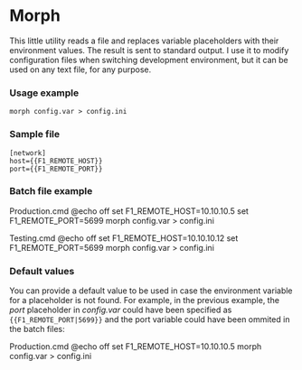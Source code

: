 # Morph

This little utility reads a file and replaces variable placeholders with their environment values. The result is sent to standard output. I use it to modify configuration files when switching development environment, but it can be used on any text file, for any purpose.

### Usage example

    morph config.var > config.ini

### Sample file

    [network]
    host={{F1_REMOTE_HOST}}
    port={{F1_REMOTE_PORT}}

### Batch file example

Production.cmd
    @echo off
    set F1_REMOTE_HOST=10.10.10.5
    set F1_REMOTE_PORT=5699
    morph config.var > config.ini

Testing.cmd
    @echo off
    set F1_REMOTE_HOST=10.10.10.12
    set F1_REMOTE_PORT=5699
    morph config.var > config.ini

### Default values

You can provide a default value to be used in case the environment variable for a placeholder is not found. For example, in the previous example, the *port* placeholder in *config.var* could have been specified as `{{F1_REMOTE_PORT|5699}}` and the port variable could have been ommited in the batch files:

Production.cmd
    @echo off
    set F1_REMOTE_HOST=10.10.10.5
    morph config.var > config.ini